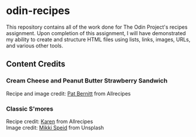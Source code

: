 # odin-recipes

This repository contains all of the work done for The Odin Project's recipes assignment. Upon completion of this assignment, I will have demonstrated my ability to create and structure HTML files using lists, links, images, URLs, and various other tools.

## Content Credits

### Cream Cheese and Peanut Butter Strawberry Sandwich

Recipe and image credit: [Pat Bernitt](https://www.allrecipes.com/cream-cheese-and-peanut-butter-strawberry-sandwich-recipe-11696003) from Allrecipes

### Classic S'mores

Recipe credit: [Karen](www.allrecipes.com/recipe/22146/smores/) from Allrecipes  
Image credit: [Mikki Speid](https://unsplash.com/@kaylaspeid) from Unsplash